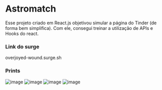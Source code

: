 # Astromatch

Esse projeto criado em React.js objetivou simular a página do Tinder (de forma bem simplifica). Com ele, consegui treinar a utilização de APIs e Hooks do react.

### Link do surge
overjoyed-wound.surge.sh

### Prints
![image](https://user-images.githubusercontent.com/84152828/136594395-631188ec-93f0-4f47-a03d-0db516fa9e1a.png)
![image](https://user-images.githubusercontent.com/84152828/136594427-d3f2a5aa-8912-4d58-8e04-50896ad45340.png)
![image](https://user-images.githubusercontent.com/84152828/136594512-188fe448-ae5a-4d2f-b586-ed015fe2a9ed.png)
![image](https://user-images.githubusercontent.com/84152828/136594570-132d2d11-ad90-4df5-a393-90d2e6f418da.png)
